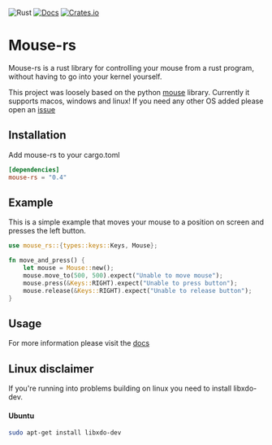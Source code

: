 ![Rust](https://github.com/DankDumpster/mouse-rs/workflows/Rust/badge.svg?style=flat-square) [![Docs](https://docs.rs/mouse-rs/badge.svg?style=flat-square)](https://docs.rs/mouse-rs) [![Crates.io](https://img.shields.io/crates/v/mouse-rs)](https://crates.io/crates/mouse-rs)
# Mouse-rs

Mouse-rs is a rust library for controlling your mouse from a rust program, without having to go into your kernel yourself.

This project was loosely based on the python [mouse](https://github.com/boppreh/mouse/) library.
Currently it supports macos, windows and linux! If you need any other OS added please open an [issue](https://github.com/DankDumpster/mouse-rs/issues/new)

## Installation
Add mouse-rs to your cargo.toml

```toml
[dependencies]
mouse-rs = "0.4"
```

## Example
This is a simple example that moves your mouse to a position on screen and presses the left button.

```rust
use mouse_rs::{types::keys::Keys, Mouse};

fn move_and_press() {
    let mouse = Mouse::new();
    mouse.move_to(500, 500).expect("Unable to move mouse");
    mouse.press(&Keys::RIGHT).expect("Unable to press button");
    mouse.release(&Keys::RIGHT).expect("Unable to release button");
}
```


## Usage
For more information please visit the [docs](https://docs.rs/mouse-rs/*/mouse_rs/)

## Linux disclaimer
If you're running into problems building on linux you need to install libxdo-dev.

#### Ubuntu
```bash
sudo apt-get install libxdo-dev
```
